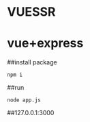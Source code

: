 # VUESSR

# vue+express

##install package
```
npm i
```

##run
```
node app.js
```

##127.0.0.1:3000

